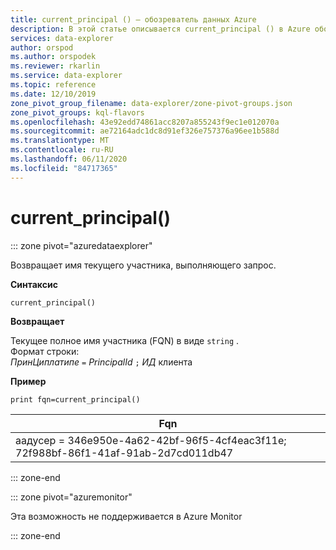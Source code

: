 ```yaml
---
title: current_principal () — обозреватель данных Azure
description: В этой статье описывается current_principal () в Azure обозреватель данных.
services: data-explorer
author: orspod
ms.author: orspodek
ms.reviewer: rkarlin
ms.service: data-explorer
ms.topic: reference
ms.date: 12/10/2019
zone_pivot_group_filename: data-explorer/zone-pivot-groups.json
zone_pivot_groups: kql-flavors
ms.openlocfilehash: 43e92edd74861acc8207a855243f9ec1e012070a
ms.sourcegitcommit: ae72164adc1dc8d91ef326e757376a96ee1b588d
ms.translationtype: MT
ms.contentlocale: ru-RU
ms.lasthandoff: 06/11/2020
ms.locfileid: "84717365"
---
```

# <a name="current_principal"></a>current_principal()

::: zone pivot="azuredataexplorer"

Возвращает имя текущего участника, выполняющего запрос.

**Синтаксис**

`current_principal()`

**Возвращает**

Текущее полное имя участника (FQN) в виде `string` .  
Формат строки:  
*ПринЦиплатипе* `=` *PrincipalId* `;` *ИД* клиента

**Пример**

<!-- csl: https://help.kusto.windows.net/Samples -->
```kusto
print fqn=current_principal()
```

|Fqn|
|---|
|аадусер = 346e950e-4a62-42bf-96f5-4cf4eac3f11e; 72f988bf-86f1-41af-91ab-2d7cd011db47|

::: zone-end

::: zone pivot="azuremonitor"

Эта возможность не поддерживается в Azure Monitor

::: zone-end
